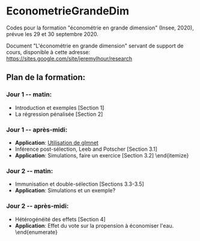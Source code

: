 # EconometrieGrandeDim

Codes pour la formation "économétrie en grande dimension" (Insee, 2020), prévue les 29 et 30 septembre 2020.

Document "L'économétrie en grande dimension" servant de support de cours, disponible à cette adresse: https://sites.google.com/site/jeremylhour/research 

## Plan de la formation:

### Jour 1 -- matin:
- Introduction et exemples [Section 1]
- La régression pénalisée [Section 2]

    
### Jour 1 -- après-midi:
- **Application**: [Utilisation de glmnet](RidgeLasso-glmnet.ipynb)
- Inférence post-sélection, Leeb and Potscher [Section 3.1]
- **Application**: Simulations, faire un exercice [Section 3.2]
    \end{itemize}
    
### Jour 2 -- matin:
- Immunisation et double-sélection [Sections 3.3-3.5]
- **Application**: Simulations et un exemple?
    
### Jour 2 -- après-midi:
- Hétérogénéité des effets [Section 4]
- **Application**: Effet du vote sur la propension à économiser l'eau.
\end{enumerate}